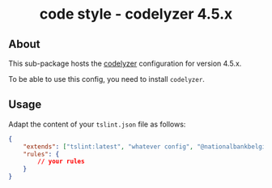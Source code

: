 <h1 align="center">
   code style - codelyzer 4.5.x
</h1>

## About

This sub-package hosts the [codelyzer](https://github.com/mgechev/codelyzer) configuration for version 4.5.x.

To be able to use this config, you need to install `codelyzer`.

## Usage

Adapt the content of your `tslint.json` file as follows:

```json
{
	"extends": ["tslint:latest", "whatever config", "@nationalbankbelgium/code-style/codelyzer/4.5.x"],
	"rules": {
		// your rules
	}
}
```
